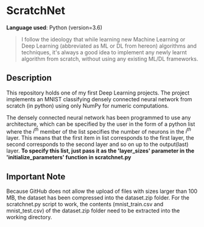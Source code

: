 # ScratchNet

**Language used**: Python (version=3.6)

>I follow the ideology that while learning new Machine Learning or Deep Learning (abbreviated as ML or DL from hereon) algorithms and techniques, it's always a good idea to implement any newly learnt algorithm from scratch, without using any existing ML/DL frameworks.

## Description
This repository holds one of my first Deep Learning projects. The project implements an MNIST classifying densely connected neural network from scratch (in python) using only NumPy for numeric computations.

The densely connected neural network has been programmed to use any architecture, which can be specified by the user in the form of a python list where the *i<sup>th</sup>* member of the list specifies the number of neurons in the *i<sup>th</sup>* layer. This means that the first item in list corresponds to the first layer, the second corresponds to the second layer and so on up to the output(last) layer. **To specify this list, just pass it as the 'layer_sizes' parameter in the 'initialize_parameters' function in scratchnet.py**

## Important Note
Because GitHub does not allow the upload of files with sizes larger than 100 MB, the dataset has been compressed into the dataset.zip folder. For the scratchnet.py script to work, the contents (mnist_train.csv and mnist_test.csv) of the dataset.zip folder need to be extracted into the working directory.
